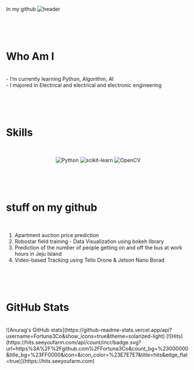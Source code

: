  In my github
![header](https://capsule-render.vercel.app/api?type=waving&color=auto&height=300&section=header&text=Hello%20I'm%20Hye%20Sung!&fontSize=90&animation=fadeIn&fontColor=696969) 


 <br/> <br/> <br/>
# Who Am I 
<br/>
- I’m currently learning Python, Algorithm, AI  <br/>
- I majored in Electrical and electrical and electronic engineering  <br/>

 <br/> <br/> <br/>
# Skills
<br/>
<div align=center> 

 ![Python](https://img.shields.io/badge/Python-blue?style=flat-square&logo=Python&logoColor=yellow) ![scikit-learn](https://img.shields.io/badge/sckikit%20learn-orange?black=flat-square&logo=scikit-learn&logoColor=black) ![OpenCV](https://img.shields.io/badge/OpenCV-purple?black=flat-square&logo=OpenCV&logoColor=black)
 </div>
 
 
 <br/> <br/> <br/>
# stuff on my github
<br/>

1. Apartment auction price prediction  <br/>
2. Robostar field training - Data Visualization using bokeh library  <br/>
3. Prediction of the number of people getting on and off the bus at work hours in Jeju Island  <br/>
4. Video-based Tracking using Tello Drone & Jetson Nano Borad  <br/>
 
 
<br/> <br/> <br/> 
# GitHub Stats
<br/>
![Anurag's GitHub stats](https://github-readme-stats.vercel.app/api?username=Fortuna3Co&show_icons=true&theme=solarized-light) [![Hits](https://hits.seeyoufarm.com/api/count/incr/badge.svg?url=https%3A%2F%2Fgithub.com%2FFortuna3Co&count_bg=%23000000&title_bg=%23FF0000&icon=&icon_color=%23E7E7E7&title=hits&edge_flat=true)](https://hits.seeyoufarm.com)
 
